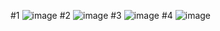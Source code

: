 #1
![image](https://github.com/Sadrakhtarshenas/python/assets/140339193/27d90cc3-374d-46c6-81c2-031b40e5d135)
#2
![image](https://github.com/Sadrakhtarshenas/python/assets/140339193/f569a4dd-e5ee-4888-9b1d-b3e6c0585e48)
#3
![image](https://github.com/Sadrakhtarshenas/python/assets/140339193/19beb5f7-7eed-4e45-b206-10f27b4ccc36)
#4
![image](https://github.com/Sadrakhtarshenas/python/assets/140339193/78445aa2-f5b9-4e00-be75-cda96007c425)
